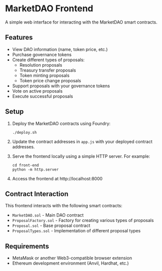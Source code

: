 # MarketDAO Frontend

A simple web interface for interacting with the MarketDAO smart contracts.

## Features

- View DAO information (name, token price, etc.)
- Purchase governance tokens
- Create different types of proposals:
  - Resolution proposals
  - Treasury transfer proposals
  - Token minting proposals
  - Token price change proposals
- Support proposals with your governance tokens
- Vote on active proposals
- Execute successful proposals

## Setup

1. Deploy the MarketDAO contracts using Foundry:
   ```
   ./deploy.sh
   ```

2. Update the contract addresses in `app.js` with your deployed contract addresses.

3. Serve the frontend locally using a simple HTTP server. For example:
   ```
   cd front-end
   python -m http.server
   ```

4. Access the frontend at http://localhost:8000

## Contract Interaction

This frontend interacts with the following smart contracts:
- `MarketDAO.sol` - Main DAO contract
- `ProposalFactory.sol` - Factory for creating various types of proposals
- `Proposal.sol` - Base proposal contract
- `ProposalTypes.sol` - Implementation of different proposal types

## Requirements

- MetaMask or another Web3-compatible browser extension
- Ethereum development environment (Anvil, Hardhat, etc.)